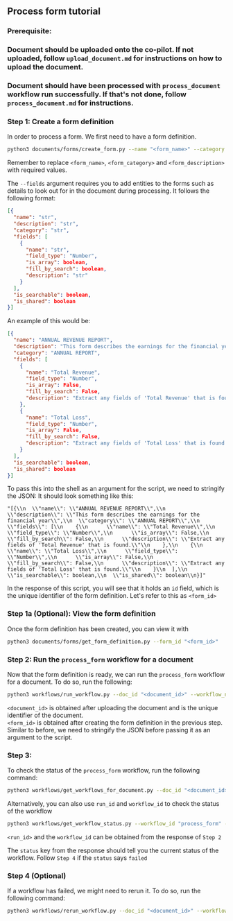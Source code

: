 ## Process form tutorial

### Prerequisite:

### Document should be uploaded onto the co-pilot. If not uploaded, follow `upload_document.md` for instructions on how to upload the document.

### Document should have been processed with `process_document` workflow run successfully. If that's not done, follow `process_document.md` for instructions.

### Step 1: Create a form definition

In order to process a form. We first need to have a form definition.

```bash
python3 documents/forms/create_form.py --name "<form_name>" --category "<form_category>" --description "<form_description>" --fields "[{\\n  \\"name\\": \\"MICROSOFT FORM\\",\\n  \\"description\\": \\"A form for microsoft\\",\\n  \\"category\\": \\"ANNUAL REPORT\\",\\n  \\"fields\\": [\\n    {\\n      \\"name\\": \\"Cost of revenue\\",\\n      \\"field_type\\": \\"Number\\",\\n      \\"is_array\\": false,\\n      \\"fill_by_search\\": false,\\n      \\"description\\": \\"Extract cost of revenue\\"\\n    }\\n  ],\\n  \\"is_searchable\\": false,\\n  \\"is_shared\\": false\\n}]"

```

Remember to replace `<form_name>`, `<form_category>` and `<form_description>` with required values.

The `--fields` argument requires you to add entities to the forms such as details to look out for in the document during processing. It follows the following format:

```json
[{
  "name": "str",
  "description": "str",
  "category": "str",
  "fields": [
    {
      "name": "str",
      "field_type": "Number",
      "is_array": boolean,
      "fill_by_search": boolean,
      "description": "str"
    }
  ],
  "is_searchable": boolean,
  "is_shared": boolean
}]

```

An example of this would be:

```json
[{
  "name": "ANNUAL REVENUE REPORT",
  "description": "This form describes the earnings for the financial year",
  "category": "ANNUAL REPORT",
  "fields": [
    {
      "name": "Total Revenue",
      "field_type": "Number",
      "is_array": False,
      "fill_by_search": False,
      "description": "Extract any fields of 'Total Revenue' that is found."
    },
    {
      "name": "Total Loss",
      "field_type": "Number",
      "is_array": False,
      "fill_by_search": False,
      "description": "Extract any fields of 'Total Loss' that is found."
    }
  ],
  "is_searchable": boolean,
  "is_shared": boolean
}]

```

To pass this into the shell as an argument for the script, we need to stringify the JSON:
It should look something like this:

```
"[{\\n  \\"name\\": \\"ANNUAL REVENUE REPORT\\",\\n  \\"description\\": \\"This form describes the earnings for the financial year\\",\\n  \\"category\\": \\"ANNUAL REPORT\\",\\n  \\"fields\\": [\\n    {\\n      \\"name\\": \\"Total Revenue\\",\\n      \\"field_type\\": \\"Number\\",\\n      \\"is_array\\": False,\\n      \\"fill_by_search\\": False,\\n      \\"description\\": \\"Extract any fields of 'Total Revenue' that is found.\\"\\n    },\\n    {\\n      \\"name\\": \\"Total Loss\\",\\n      \\"field_type\\": \\"Number\\",\\n      \\"is_array\\": False,\\n      \\"fill_by_search\\": False,\\n      \\"description\\": \\"Extract any fields of 'Total Loss' that is found.\\"\\n    }\\n  ],\\n  \\"is_searchable\\": boolean,\\n  \\"is_shared\\": boolean\\n}]"

```

In the response of this script, you will see that it holds an `id` field, which is the unique identifier of the form definition. Let's refer to this as `<form_id>`

### Step 1a (Optional): View the form definition

Once the form definition has been created, you can view it with

```bash
python3 documents/forms/get_form_definition.py --form_id "<form_id>"

```

### Step 2: Run the `process_form` workflow for a document

Now that the form definition is ready, we can run the `process_form` workflow for a document. To do so, run the following:

```bash
python3 workflows/run_workflow.py --doc_id "<document_id>" --workflow_name "process_form_workflow" --data "{\\"form_id\\":\\"<form_id>\\"}"

```

`<document_id>` is obtained after uploading the document and is the unique identifier of the document.<br>
`<form_id>` is obtained after creating the form definition in the previous step.
Similar to before, we need to stringify the JSON before passing it as an argument to the script.

### Step 3:

To check the status of the `process_form` workflow, run the following command:

```bash
python3 workflows/get_workflows_for_document.py --doc_id "<document_id>"

```

Alternatively, you can also use `run_id` and `workflow_id` to check the status of the workflow

```bash
python3 workflows/get_workflow_status.py --workflow_id "process_form" --workflow_run_id "<run_id>"

```

`<run_id>` and the `workflow_id` can be obtained from the response of `Step 2`

The `status` key from the response should tell you the current status of the workflow. Follow `Step 4` if the `status` says `failed`

### Step 4 (Optional)

If a workflow has failed, we might need to rerun it. To do so, run the following command:

```bash
python3 workflows/rerun_workflow.py --doc_id "<document_id>" --workflow_name "process_form" --data "{\\"form_id\\":\\"<form_id>\\"}"

```